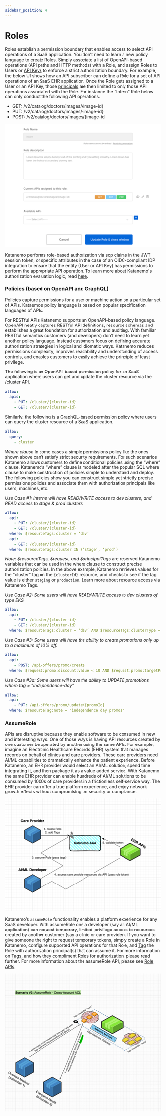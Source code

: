 ```yaml
---
sidebar_position: 4
---
```


# Roles


Roles establish a permission boundary that enables access to select API operations of a SaaS application. You don’t need to learn a new policy language to create Roles. Simply associate a list of OpenAPI-based operations (API paths and HTTP methods) with a Role, and assign Roles to Users or [API Keys](../concepts/keys) to enforce a strict authorization boundary. For example, the below UI shows how an API subscriber can define a Role for a set of API operations of an SaaS EHR application. Once the Role gets assigned to a User or an API Key, those [principals](../concepts/authorization-principles.md) are then limited to only those API operations associated with the Role. For instance the “Intern” Role below can only conduct the following API operations.

* GET:  /v2/catalog/doctors/images/{image-id}
* PUT:  /v2/catalog/doctors/images/{image-id}
* POST: /v2/catalog/doctors/images/{image-id

![rolename.png](..%2F..%2Fstatic%2Fimg%2Frolename.png)

Katanemo performs role-based authorization via scp claims in the JWT session token, or specific attributes in the case of an OIDC-compliant IDP integration to ensure that the entity (User or API Key) has permissions to perform the appropriate API operation. To learn more about Katanemo's authorization evaluation logic, read [here](../concepts/authorization-evaluation-logic).

### Policies (based on OpenAPI and GraphQL)

Policies capture permissions for a user or machine action on a particular set of APIs. Kataemo’s policy language is based on popular specification languages of APIs.

For RESTful APIs Katanemo supports an OpenAPI-based policy language. OpenAPI neatly captures RESTful API definitions, resource schemas and establishes a great foundation for authorization and auditing. With familiar RESTful semantics customers (and developers) don’t need to learn yet another policy language. Instead customers focus on defining accurate authorization strategies in logical and idiomatic ways. Katanemo reduces permissions complexity, improves readability and understanding of access controls, and enables customers to easily achieve the principle of least privilege.

The following is an OpenAPI-based permission policy for an SaaS application where users can get and update the cluster resource via the /cluster API. 

```yaml
allow:
  apis:
    - PUT: /cluster/{cluster-id}
    - GET: /cluster/{cluster-id}
```

Similarly, the following is a GraphQL-based permission policy where users can query the cluster resource of a SaaS application. 

```yaml
allow:
  query:
    - cluster
```

_Where clause_
In some cases a simple permissions policy like the ones shown above can’t satisfy strict security requirements.  For such scenarios Katanemo allows customers to define conditional policies using the “where” clause. Katanemo’s “where” clause is modeled after the popular SQL where clause to make construction of policies simple to understand and deploy. The following policies show you can construct simple yet strictly precise permissions policies and associate them with authorization principals like users, machines, etc. 

_Use Case #1: Interns will have READ/WRITE access to dev clusters, and READ access to stage & prod clusters._

```yaml
allow:
  api:
    - PUT: /cluster/{cluster-id}
    - GET: /cluster/{cluster-id}
  where: $resourceTags:cluster = ‘dev’
  api: 
    - GET: /cluster/{cluster-id}
  where: $resourceTags:cluster IN (‘stage’, ‘prod’)
```
_Note: $resourceTags, $request, and $principalTags_ are reserved Katanemo variables that can be used in the where clause to construct precise authorization policies. In the above example, Katanemo retrieves values for the "cluster" tag on the `{clusterId}` resource, and checks to see if the tag value is either `staging` or `production`. Learn more about resource access via Katanemo Tags.

_Use Case #2: Some users will have READ/WRITE access to dev clusters of type EKS_

```yaml
allow:
  api:
    - PUT: /cluster/{cluster-id}
    - GET: /cluster/{cluster-id}
  where: $resourceTags:cluster = ‘dev’ AND $resourceTags:clusterType = ‘EKS’
```

_Use Case #3: Some users will have the ability to create promotions only up to a maximum of 10% off._

```yaml
allow:
  api:
    - POST: /api-offers/promo/create
  where: $request:promo:discount:value < 10 AND $request:promo:targetProducts:value IN ('SKU-124')
```

_Use Case #3a: Some users will have the ability to UPDATE promotions where tag = “independence-day”_

```yaml
allow:
  api:
    - PUT: /api-offers/promo/update/{promoId}
  where: $resourceTag:note = "independence day promos"
```

### AssumeRole

APIs are disruptive because they enable software to be consumed in new and interesting ways. One of those ways is having API resources created by one customer be operated by another using the same APIs. For example, imagine an Electronic Healthcare Records (EHR) system that manages records on behalf of clinics and care providers. These care providers need AI/ML capabilities to dramatically enhance the patient experience. Before Katanemo, an EHR provider would select an AI/ML solution, spend time integrating it, and then package it as a value added service. With Katanemo the same EHR provider can enable hundreds of AI/ML solutions to be consumed by 1000s of care providers in a frictionless self-service way. The EHR provider can offer a true platform experience, and enjoy network growth effects without compromising on security or compliance.

![careproviderimage.png](..%2F..%2Fstatic%2Fimg%2Fcareproviderimage.png)

Katanemo’s `assumeRole` functionality enables a platform experience for any SaaS developer. With assumeRole one a developer (say an AI/ML application) can request temporary, limited-privilege access to resources created by another customer (say a clinic or care provider). If you want to give someone the right to request temporary tokens, simply create a Role in Katanemo, configure supported API operations for that Role, and [Tag](./resource-access-via-tags) the Role with authorization principal(s) that can assume it. For more information on [Tags](./resource-access-via-tags), and how they compliment Roles for authorization, please read further.  For more information about the assumeRole API, please see [Role APIs](#).

![overlake.png](..%2F..%2Fstatic%2Fimg%2Foverlake.png)
